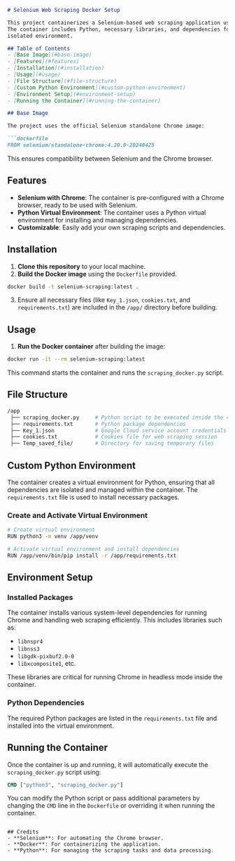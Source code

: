 ```markdown
# Selenium Web Scraping Docker Setup

This project containerizes a Selenium-based web scraping application using a standalone Chrome Docker image.
The container includes Python, necessary libraries, and dependencies for running the scraping task in a secure,
isolated environment.

## Table of Contents
- [Base Image](#base-image)
- [Features](#features)
- [Installation](#installation)
- [Usage](#usage)
- [File Structure](#file-structure)
- [Custom Python Environment](#custom-python-environment)
- [Environment Setup](#environment-setup)
- [Running the Container](#running-the-container)

## Base Image

The project uses the official Selenium standalone Chrome image:

```dockerfile
FROM selenium/standalone-chrome:4.20.0-20240425
```

This ensures compatibility between Selenium and the Chrome browser.

## Features
- **Selenium with Chrome**: The container is pre-configured with a Chrome browser, ready to be used with Selenium.
- **Python Virtual Environment**: The container uses a Python virtual environment for installing and managing dependencies.
- **Customizable**: Easily add your own scraping scripts and dependencies.

## Installation

1. **Clone this repository** to your local machine.
2. **Build the Docker image** using the `Dockerfile` provided.

```bash
docker build -t selenium-scraping:latest .
```

3. Ensure all necessary files (like `Key_1.json`, `cookies.txt`, and `requirements.txt`) are included in the `/app/` directory before building.

## Usage

1. **Run the Docker container** after building the image:

```bash
docker run -it --rm selenium-scraping:latest
```

This command starts the container and runs the `scraping_docker.py` script.

## File Structure

```bash
/app
 ├── scraping_docker.py     # Python script to be executed inside the container
 ├── requirements.txt       # Python package dependencies
 ├── Key_1.json             # Google Cloud service account credentials
 ├── cookies.txt            # Cookies file for web scraping session
 ├── Temp_saved_file/       # Directory for saving temporary files
```

## Custom Python Environment

The container creates a virtual environment for Python, ensuring that all dependencies are isolated and managed within the container. The `requirements.txt` file is used to install necessary packages.

### Create and Activate Virtual Environment

```bash
# Create virtual environment
RUN python3 -m venv /app/venv

# Activate virtual environment and install dependencies
RUN /app/venv/bin/pip install -r /app/requirements.txt
```

## Environment Setup

### Installed Packages

The container installs various system-level dependencies for running Chrome and handling web scraping efficiently. This includes libraries such as:

- `libnspr4`
- `libnss3`
- `libgdk-pixbuf2.0-0`
- `libxcomposite1`, etc.

These libraries are critical for running Chrome in headless mode inside the container.

### Python Dependencies

The required Python packages are listed in the `requirements.txt` file and installed into the virtual environment.

## Running the Container

Once the container is up and running, it will automatically execute the `scraping_docker.py` script using:

```dockerfile
CMD ["python3", "scraping_docker.py"]
```

You can modify the Python script or pass additional parameters by changing the `CMD` line in the `Dockerfile` or overriding it when running the container.
```

## Credits
- **Selenium**: For automating the Chrome browser.
- **Docker**: For containerizing the application.
- **Python**: For managing the scraping tasks and data processing.
```
